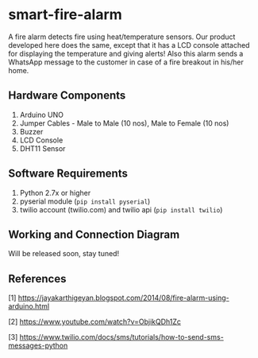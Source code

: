 # smart-fire-alarm
A fire alarm detects fire using heat/temperature sensors. Our product developed here does the same, except that it has a LCD console attached for displaying the temperature and giving alerts! Also this alarm sends a WhatsApp message to the customer in case of a fire breakout in his/her home.

## Hardware Components
1) Arduino UNO
2) Jumper Cables - Male to Male (10 nos), Male to Female (10 nos)
3) Buzzer 
4) LCD Console
5) DHT11 Sensor

## Software Requirements
1) Python 2.7x or higher
2) pyserial module (``` pip install pyserial ```)
3) twilio account (twilio.com) and twilio api (``` pip install twilio ```)

## Working and Connection Diagram
Will be released soon, stay tuned!

## References
[1] https://jayakarthigeyan.blogspot.com/2014/08/fire-alarm-using-arduino.html

[2] https://www.youtube.com/watch?v=ObjikQDh1Zc

[3] https://www.twilio.com/docs/sms/tutorials/how-to-send-sms-messages-python
